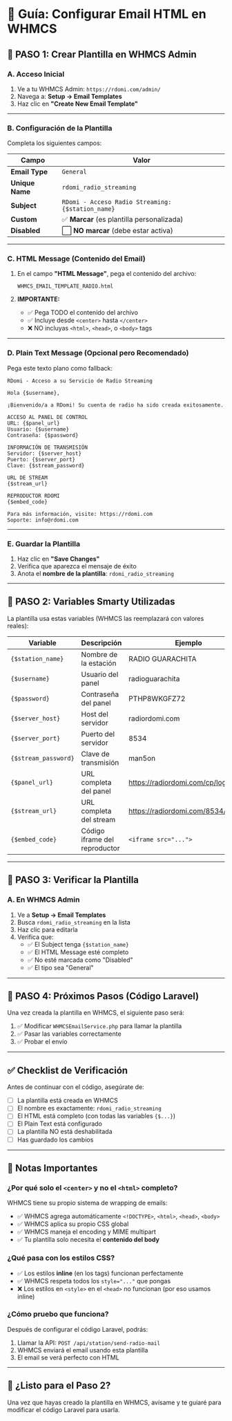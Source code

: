 # 📧 Guía: Configurar Email HTML en WHMCS

## 🎯 PASO 1: Crear Plantilla en WHMCS Admin

### A. Acceso Inicial
1. Ve a tu WHMCS Admin: `https://rdomi.com/admin/`
2. Navega a: **Setup → Email Templates**
3. Haz clic en **"Create New Email Template"**

---

### B. Configuración de la Plantilla

Completa los siguientes campos:

| Campo | Valor |
|-------|-------|
| **Email Type** | `General` |
| **Unique Name** | `rdomi_radio_streaming` |
| **Subject** | `RDomi - Acceso Radio Streaming: {$station_name}` |
| **Custom** | ✅ **Marcar** (es plantilla personalizada) |
| **Disabled** | ⬜ **NO marcar** (debe estar activa) |

---

### C. HTML Message (Contenido del Email)

1. En el campo **"HTML Message"**, pega el contenido del archivo:
   ```
   WHMCS_EMAIL_TEMPLATE_RADIO.html
   ```

2. **IMPORTANTE:** 
   - ✅ Pega TODO el contenido del archivo
   - ✅ Incluye desde `<center>` hasta `</center>`
   - ❌ NO incluyas `<html>`, `<head>`, o `<body>` tags

---

### D. Plain Text Message (Opcional pero Recomendado)

Pega este texto plano como fallback:

```
RDomi - Acceso a su Servicio de Radio Streaming

Hola {$username},

¡Bienvenido/a a RDomi! Su cuenta de radio ha sido creada exitosamente.

ACCESO AL PANEL DE CONTROL
URL: {$panel_url}
Usuario: {$username}
Contraseña: {$password}

INFORMACIÓN DE TRANSMISIÓN
Servidor: {$server_host}
Puerto: {$server_port}
Clave: {$stream_password}

URL DE STREAM
{$stream_url}

REPRODUCTOR RDOMI
{$embed_code}

Para más información, visite: https://rdomi.com
Soporte: info@rdomi.com
```

---

### E. Guardar la Plantilla

1. Haz clic en **"Save Changes"**
2. Verifica que aparezca el mensaje de éxito
3. Anota el **nombre de la plantilla**: `rdomi_radio_streaming`

---

## 🎯 PASO 2: Variables Smarty Utilizadas

La plantilla usa estas variables (WHMCS las reemplazará con valores reales):

| Variable | Descripción | Ejemplo |
|----------|-------------|---------|
| `{$station_name}` | Nombre de la estación | RADIO GUARACHITA |
| `{$username}` | Usuario del panel | radioguarachita |
| `{$password}` | Contraseña del panel | PTHP8WKGFZ72 |
| `{$server_host}` | Host del servidor | radiordomi.com |
| `{$server_port}` | Puerto del servidor | 8534 |
| `{$stream_password}` | Clave de transmisión | man5on |
| `{$panel_url}` | URL completa del panel | https://radiordomi.com/cp/log.php |
| `{$stream_url}` | URL completa del stream | https://radiordomi.com/8534/stream |
| `{$embed_code}` | Código iframe del reproductor | `<iframe src="...">` |

---

## 🎯 PASO 3: Verificar la Plantilla

### A. En WHMCS Admin

1. Ve a **Setup → Email Templates**
2. Busca `rdomi_radio_streaming` en la lista
3. Haz clic para editarla
4. Verifica que:
   - ✅ El Subject tenga `{$station_name}`
   - ✅ El HTML Message esté completo
   - ✅ No esté marcada como "Disabled"
   - ✅ El tipo sea "General"

---

## 🎯 PASO 4: Próximos Pasos (Código Laravel)

Una vez creada la plantilla en WHMCS, el siguiente paso será:

1. ✅ Modificar `WHMCSEmailService.php` para llamar la plantilla
2. ✅ Pasar las variables correctamente
3. ✅ Probar el envío

---

## ✅ Checklist de Verificación

Antes de continuar con el código, asegúrate de:

- [ ] La plantilla está creada en WHMCS
- [ ] El nombre es exactamente: `rdomi_radio_streaming`
- [ ] El HTML está completo (con todas las variables `{$...}`)
- [ ] El Plain Text está configurado
- [ ] La plantilla NO está deshabilitada
- [ ] Has guardado los cambios

---

## 📝 Notas Importantes

### ¿Por qué solo el `<center>` y no el `<html>` completo?

WHMCS tiene su propio sistema de wrapping de emails:
- ✅ WHMCS agrega automáticamente `<!DOCTYPE>`, `<html>`, `<head>`, `<body>`
- ✅ WHMCS aplica su propio CSS global
- ✅ WHMCS maneja el encoding y MIME multipart
- ✅ Tu plantilla solo necesita el **contenido del body**

### ¿Qué pasa con los estilos CSS?

- ✅ Los estilos **inline** (en los tags) funcionan perfectamente
- ✅ WHMCS respeta todos los `style="..."` que pongas
- ❌ Los estilos en `<style>` en el `<head>` no funcionan (por eso usamos inline)

### ¿Cómo pruebo que funciona?

Después de configurar el código Laravel, podrás:
1. Llamar la API: `POST /api/station/send-radio-mail`
2. WHMCS enviará el email usando esta plantilla
3. El email se verá perfecto con HTML

---

## 🚀 ¿Listo para el Paso 2?

Una vez que hayas creado la plantilla en WHMCS, avísame y te guiaré para modificar el código Laravel para usarla.

